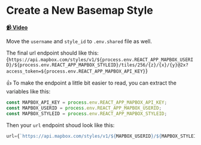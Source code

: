 # Create a New Basemap Style

**[📹 Video](https://egghead.io/lessons/egghead-create-a-new-basemap-style)**

Move the `username` and `style_id` to `.env.shared` file as well.

The final url endpoint should like this:
{`https://api.mapbox.com/styles/v1/${process.env.REACT_APP_MAPBOX_USERID}/${process.env.REACT_APP_MAPBOX_STYLEID}/tiles/256/{z}/{x}/{y}@2x?access_token=${process.env.REACT_APP_MAPBOX_API_KEY}`}

👍 To make the endpoint a little bit easier to read, you can extract the variables like this:

```js
const MAPBOX_API_KEY = process.env.REACT_APP_MAPBOX_API_KEY;
const MAPBOX_USERID = process.env.REACT_APP_MAPBOX_USERID;
const MAPBOX_STYLEID = process.env.REACT_APP_MAPBOX_STYLEID;
```

Then your `url` endpoint shoud look like this:

```js
url={`https://api.mapbox.com/styles/v1/${MAPBOX_USERID}/${MAPBOX_STYLEID}/tiles/256/{z}/{x}/{y}@2x?access_token=${MAPBOX_API_KEY}`}
```
